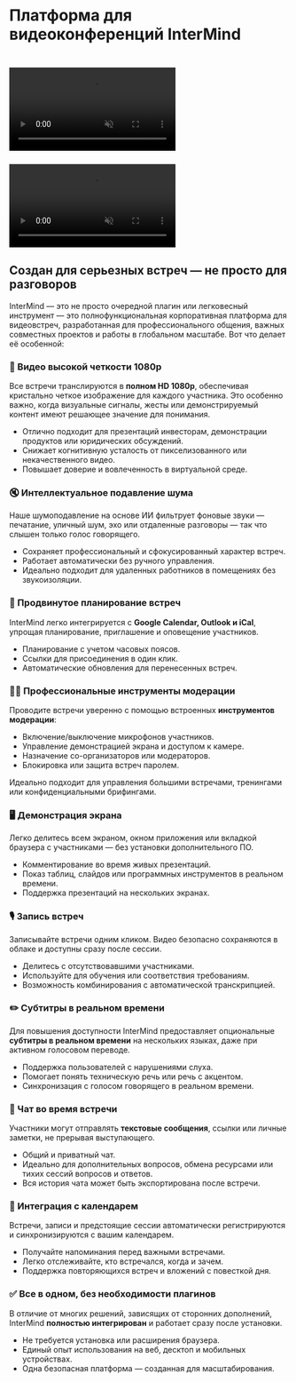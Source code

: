 # Платформа для видеоконференций InterMind

<video  autoplay muted playsinline style="margin-top: 24px" class="light-only">
  <source src="/video-meeting-platform-1d.mp4" type="video/mp4">
</video>
<video  autoplay muted playsinline style="margin-top: 24px" class="dark-only">
  <source src="/video-meeting-platform-1l.mp4" type="video/mp4">
</video>

## Создан для серьезных встреч — не просто для разговоров

InterMind — это не просто очередной плагин или легковесный инструмент — это полнофункциональная корпоративная платформа для видеовстреч, разработанная для профессионального общения, важных совместных проектов и работы в глобальном масштабе. Вот что делает её особенной:

### 🎥 Видео высокой четкости 1080p

Все встречи транслируются в **полном HD 1080p**, обеспечивая кристально четкое изображение для каждого участника. Это особенно важно, когда визуальные сигналы, жесты или демонстрируемый контент имеют решающее значение для понимания.

- Отлично подходит для презентаций инвесторам, демонстрации продуктов или юридических обсуждений.
- Снижает когнитивную усталость от пикселизованного или некачественного видео.
- Повышает доверие и вовлеченность в виртуальной среде.

### 🔇 Интеллектуальное подавление шума

Наше шумоподавление на основе ИИ фильтрует фоновые звуки — печатание, уличный шум, эхо или отдаленные разговоры — так что слышен только голос говорящего.

- Сохраняет профессиональный и сфокусированный характер встреч.
- Работает автоматически без ручного управления.
- Идеально подходит для удаленных работников в помещениях без звукоизоляции.

### 📅 Продвинутое планирование встреч

InterMind легко интегрируется с **Google Calendar, Outlook и iCal**, упрощая планирование, приглашение и оповещение участников.

- Планирование с учетом часовых поясов.
- Ссылки для присоединения в один клик.
- Автоматические обновления для перенесенных встреч.

### 🧑‍⚖️ Профессиональные инструменты модерации

Проводите встречи уверенно с помощью встроенных **инструментов модерации**:

- Включение/выключение микрофонов участников.
- Управление демонстрацией экрана и доступом к камере.
- Назначение со-организаторов или модераторов.
- Блокировка или защита встреч паролем.

Идеально подходит для управления большими встречами, тренингами или конфиденциальными брифингами.

### 🖥️ Демонстрация экрана

Легко делитесь всем экраном, окном приложения или вкладкой браузера с участниками — без установки дополнительного ПО.

- Комментирование во время живых презентаций.
- Показ таблиц, слайдов или программных инструментов в реальном времени.
- Поддержка презентаций на нескольких экранах.

### 🎙️ Запись встреч

Записывайте встречи одним кликом. Видео безопасно сохраняются в облаке и доступны сразу после сессии.

- Делитесь с отсутствовавшими участниками.
- Используйте для обучения или соответствия требованиям.
- Возможность комбинирования с автоматической транскрипцией.

### ✏️ Субтитры в реальном времени

Для повышения доступности InterMind предоставляет опциональные **субтитры в реальном времени** на нескольких языках, даже при активном голосовом переводе.

- Поддержка пользователей с нарушениями слуха.
- Помогает понять техническую речь или речь с акцентом.
- Синхронизация с голосом говорящего в реальном времени.

### 💬 Чат во время встречи

Участники могут отправлять **текстовые сообщения**, ссылки или личные заметки, не прерывая выступающего.

- Общий и приватный чат.
- Идеально для дополнительных вопросов, обмена ресурсами или тихих сессий вопросов и ответов.
- Вся история чата может быть экспортирована после встречи.

### 📆 Интеграция с календарем

Встречи, записи и предстоящие сессии автоматически регистрируются и синхронизируются с вашим календарем.

- Получайте напоминания перед важными встречами.
- Легко отслеживайте, кто встречался, когда и зачем.
- Поддержка повторяющихся встреч и вложений с повесткой дня.

### ✅ Все в одном, без необходимости плагинов

В отличие от многих решений, зависящих от сторонних дополнений, InterMind **полностью интегрирован** и работает сразу после установки.

- Не требуется установка или расширения браузера.
- Единый опыт использования на веб, десктоп и мобильных устройствах.
- Одна безопасная платформа — созданная для масштабирования.